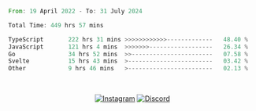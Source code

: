 <!--START_SECTION:waka-->

```rust
From: 19 April 2022 - To: 31 July 2024

Total Time: 449 hrs 57 mins

TypeScript       222 hrs 31 mins >>>>>>>>>>>>-------------   48.40 %
JavaScript       121 hrs 4 mins  >>>>>>>------------------   26.34 %
Go               34 hrs 52 mins  >>-----------------------   07.58 %
Svelte           15 hrs 43 mins  >------------------------   03.42 %
Other            9 hrs 46 mins   >------------------------   02.13 %
```

<!--END_SECTION:waka-->


<!-- &nbsp;<div align="center">
  [![Spotify](https://supakorn-spotify.vercel.app/api/spotify?background_color=0d1117&border_color=ffffff)](https://open.spotify.com/user/314ljfgc3h2e3vrqtbm3tq35t5zq?si=f93b8de147494e3a)  
</div>
-->

&nbsp;<div align="center">
  [![Instagram](https://img.shields.io/badge/Instagram-E4405F?style=for-the-badge&logo=instagram&logoColor=white)](https://www.instagram.com/supakornigm/)
  [![Discord](https://img.shields.io/badge/Discord-7289DA?style=for-the-badge&logo=discord&logoColor=white)](https://discord.com/users/977487166609457172)
</div>


